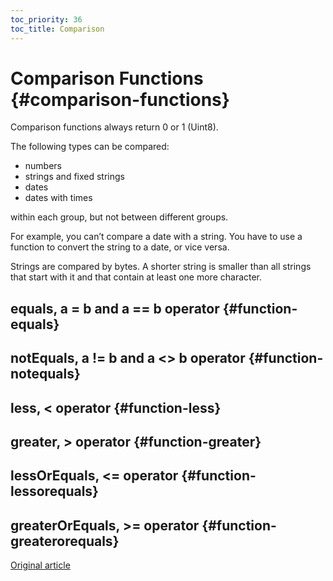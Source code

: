 ```yaml
---
toc_priority: 36
toc_title: Comparison
---
```


# Comparison Functions {#comparison-functions}

Comparison functions always return 0 or 1 (Uint8).

The following types can be compared:

-   numbers
-   strings and fixed strings
-   dates
-   dates with times

within each group, but not between different groups.

For example, you can’t compare a date with a string. You have to use a function to convert the string to a date, or vice versa.

Strings are compared by bytes. A shorter string is smaller than all strings that start with it and that contain at least one more character.

## equals, a = b and a == b operator {#function-equals}

## notEquals, a != b and a \<\> b operator {#function-notequals}

## less, \< operator {#function-less}

## greater, \> operator {#function-greater}

## lessOrEquals, \<= operator {#function-lessorequals}

## greaterOrEquals, \>= operator {#function-greaterorequals}
[Original article](https://clickhouse.tech/docs/en/query_language/functions/comparison_functions/) <!--hide-->
